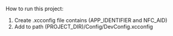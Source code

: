 How to run this project:
1. Create .xcconfig file contains (APP_IDENTIFIER and NFC_AID)
2. Add to path (PROJECT_DIR)/Config/DevConfig.xcconfig
